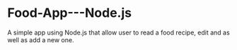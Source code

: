 # Food-App---Node.js
A simple app using Node.js that allow user to read a food recipe, edit and as well as add a new one.
